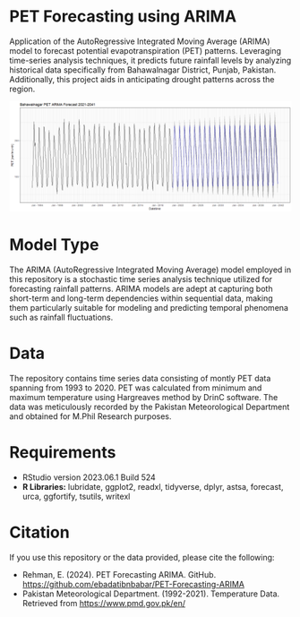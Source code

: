 # PET Forecasting using ARIMA
Application of the AutoRegressive Integrated Moving Average (ARIMA) model to forecast potential evapotranspiration (PET) patterns. Leveraging time-series analysis techniques, it predicts future rainfall levels by analyzing historical data specifically from Bahawalnagar District, Punjab, Pakistan. Additionally, this project aids in anticipating drought patterns across the region.

![PET Forecasting ARIMA](output-pet-forecast-arima.png)

# Model Type
The ARIMA (AutoRegressive Integrated Moving Average) model employed in this repository is a stochastic time series analysis technique utilized for forecasting rainfall patterns. ARIMA models are adept at capturing both short-term and long-term dependencies within sequential data, making them particularly suitable for modeling and predicting temporal phenomena such as rainfall fluctuations.

# Data
The repository contains time series data consisting of montly PET data spanning from 1993 to 2020. PET was calculated from minimum and maximum temperature using Hargreaves method by DrinC software. The data was meticulously recorded by the Pakistan Meteorological Department and obtained for M.Phil Research purposes.

# Requirements
-	RStudio version 2023.06.1 Build 524
-	**R Libraries:** lubridate, ggplot2, readxl, tidyverse, dplyr, astsa, forecast, urca, ggfortify, tsutils, writexl

# Citation
If you use this repository or the data provided, please cite the following:
- Rehman, E. (2024). PET Forecasting ARIMA. GitHub. https://github.com/ebadatibnbabar/PET-Forecasting-ARIMA
- Pakistan Meteorological Department. (1992-2021). Temperature Data. Retrieved from https://www.pmd.gov.pk/en/
